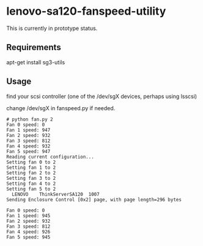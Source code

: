 # lenovo-sa120-fanspeed-utility

This is currently in prototype status.

## Requirements

apt-get install sg3-utils

## Usage

find your scsi controller (one of the /dev/sgX devices, perhaps using lsscsi)

change /dev/sgX in fanspeed.py if needed.

````
# python fan.py 2
Fan 0 speed: 0
Fan 1 speed: 947
Fan 2 speed: 932
Fan 3 speed: 812
Fan 4 speed: 932
Fan 5 speed: 947
Reading current configuration...
Setting fan 0 to 2
Setting fan 1 to 2
Setting fan 2 to 2
Setting fan 3 to 2
Setting fan 4 to 2
Setting fan 5 to 2
  LENOVO    ThinkServerSA120  1007
Sending Enclosure Control [0x2] page, with page length=296 bytes

Fan 0 speed: 0
Fan 1 speed: 945
Fan 2 speed: 932
Fan 3 speed: 812
Fan 4 speed: 926
Fan 5 speed: 945

````
